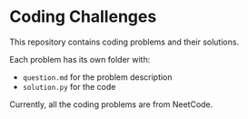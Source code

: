 # Coding Challenges

This repository contains coding problems and their solutions.

Each problem has its own folder with:
- `question.md` for the problem description
- `solution.py` for the code

Currently, all the coding problems are from NeetCode.
